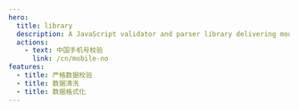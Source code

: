 ```yaml
---
hero:
  title: library
  description: A JavaScript validator and parser library delivering modularity.
  actions:
    - text: 中国手机号校验
      link: /cn/mobile-no
features:
  - title: 严格数据校验
  - title: 数据清洗
  - title: 数据格式化
---
```

